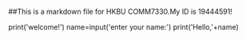 ##This is a markdown file for HKBU COMM7330.My ID is 19444591!



print('welcome!')
name=input('enter your name:')
print('Hello,'+name)
